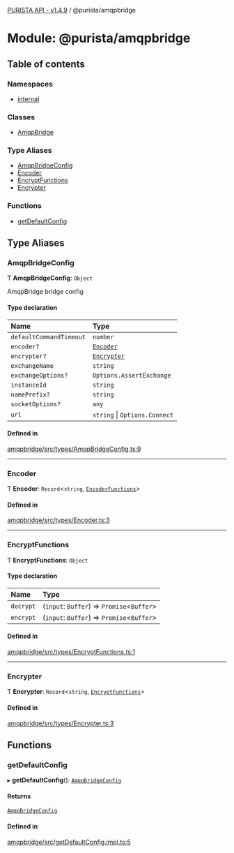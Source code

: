 [PURISTA API - v1.4.9](../README.md) / @purista/amqpbridge

# Module: @purista/amqpbridge

## Table of contents

### Namespaces

- [internal](purista_amqpbridge.internal.md)

### Classes

- [AmqpBridge](../classes/purista_amqpbridge.AmqpBridge.md)

### Type Aliases

- [AmqpBridgeConfig](purista_amqpbridge.md#amqpbridgeconfig)
- [Encoder](purista_amqpbridge.md#encoder)
- [EncryptFunctions](purista_amqpbridge.md#encryptfunctions)
- [Encrypter](purista_amqpbridge.md#encrypter)

### Functions

- [getDefaultConfig](purista_amqpbridge.md#getdefaultconfig)

## Type Aliases

### AmqpBridgeConfig

Ƭ **AmqpBridgeConfig**: `Object`

AmqpBridge bridge config

#### Type declaration

| Name | Type |
| :------ | :------ |
| `defaultCommandTimeout` | `number` |
| `encoder?` | [`Encoder`](purista_amqpbridge.md#encoder) |
| `encrypter?` | [`Encrypter`](purista_amqpbridge.md#encrypter) |
| `exchangeName` | `string` |
| `exchangeOptions?` | `Options.AssertExchange` |
| `instanceId` | `string` |
| `namePrefix?` | `string` |
| `socketOptions?` | `any` |
| `url` | `string` \| `Options.Connect` |

#### Defined in

[amqpbridge/src/types/AmqpBridgeConfig.ts:9](https://github.com/sebastianwessel/purista/blob/e4f9042/packages/amqpbridge/src/types/AmqpBridgeConfig.ts#L9)

___

### Encoder

Ƭ **Encoder**: `Record`<`string`, [`EncoderFunctions`](purista_amqpbridge.internal.md#encoderfunctions)\>

#### Defined in

[amqpbridge/src/types/Encoder.ts:3](https://github.com/sebastianwessel/purista/blob/e4f9042/packages/amqpbridge/src/types/Encoder.ts#L3)

___

### EncryptFunctions

Ƭ **EncryptFunctions**: `Object`

#### Type declaration

| Name | Type |
| :------ | :------ |
| `decrypt` | (`input`: `Buffer`) => `Promise`<`Buffer`\> |
| `encrypt` | (`input`: `Buffer`) => `Promise`<`Buffer`\> |

#### Defined in

[amqpbridge/src/types/EncryptFunctions.ts:1](https://github.com/sebastianwessel/purista/blob/e4f9042/packages/amqpbridge/src/types/EncryptFunctions.ts#L1)

___

### Encrypter

Ƭ **Encrypter**: `Record`<`string`, [`EncryptFunctions`](purista_amqpbridge.md#encryptfunctions)\>

#### Defined in

[amqpbridge/src/types/Encrypter.ts:3](https://github.com/sebastianwessel/purista/blob/e4f9042/packages/amqpbridge/src/types/Encrypter.ts#L3)

## Functions

### getDefaultConfig

▸ **getDefaultConfig**(): [`AmqpBridgeConfig`](purista_amqpbridge.md#amqpbridgeconfig)

#### Returns

[`AmqpBridgeConfig`](purista_amqpbridge.md#amqpbridgeconfig)

#### Defined in

[amqpbridge/src/getDefaultConfig.impl.ts:5](https://github.com/sebastianwessel/purista/blob/e4f9042/packages/amqpbridge/src/getDefaultConfig.impl.ts#L5)
